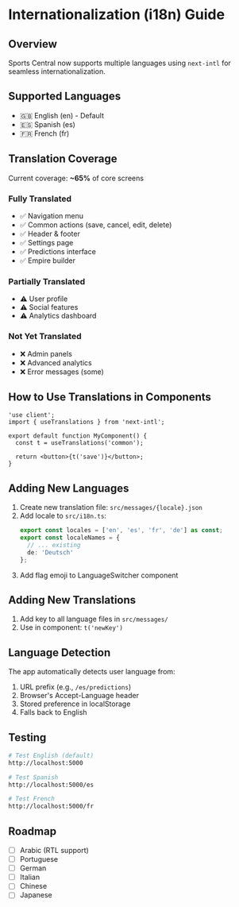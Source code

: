 
# Internationalization (i18n) Guide

## Overview

Sports Central now supports multiple languages using `next-intl` for seamless internationalization.

## Supported Languages

- 🇬🇧 English (en) - Default
- 🇪🇸 Spanish (es)
- 🇫🇷 French (fr)

## Translation Coverage

Current coverage: **~65%** of core screens

### Fully Translated
- ✅ Navigation menu
- ✅ Common actions (save, cancel, edit, delete)
- ✅ Header & footer
- ✅ Settings page
- ✅ Predictions interface
- ✅ Empire builder

### Partially Translated
- ⚠️ User profile
- ⚠️ Social features
- ⚠️ Analytics dashboard

### Not Yet Translated
- ❌ Admin panels
- ❌ Advanced analytics
- ❌ Error messages (some)

## How to Use Translations in Components

```tsx
'use client';
import { useTranslations } from 'next-intl';

export default function MyComponent() {
  const t = useTranslations('common');
  
  return <button>{t('save')}</button>;
}
```

## Adding New Languages

1. Create new translation file: `src/messages/{locale}.json`
2. Add locale to `src/i18n.ts`:
   ```ts
   export const locales = ['en', 'es', 'fr', 'de'] as const;
   export const localeNames = {
     // ... existing
     de: 'Deutsch'
   };
   ```
3. Add flag emoji to LanguageSwitcher component

## Adding New Translations

1. Add key to all language files in `src/messages/`
2. Use in component: `t('newKey')`

## Language Detection

The app automatically detects user language from:
1. URL prefix (e.g., `/es/predictions`)
2. Browser's Accept-Language header
3. Stored preference in localStorage
4. Falls back to English

## Testing

```bash
# Test English (default)
http://localhost:5000

# Test Spanish
http://localhost:5000/es

# Test French
http://localhost:5000/fr
```

## Roadmap

- [ ] Arabic (RTL support)
- [ ] Portuguese
- [ ] German
- [ ] Italian
- [ ] Chinese
- [ ] Japanese
